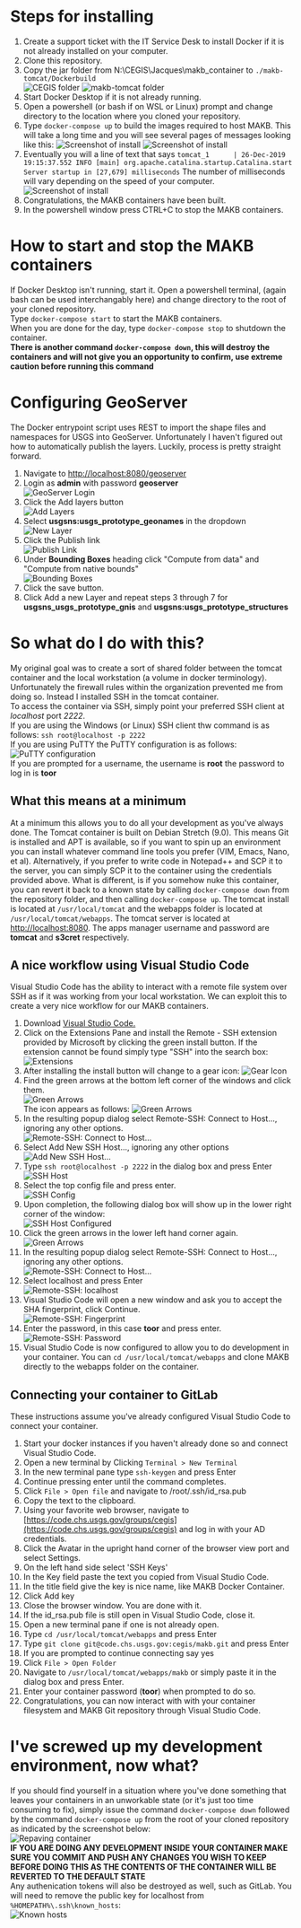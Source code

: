 # Steps for installing
1.  Create a support ticket with the IT Service Desk to install Docker if it is not already installed on your computer.
2.  Clone this repository.
3.  Copy the jar folder from N:\CEGIS\Jacques\makb_container to `./makb-tomcat/Dockerbuild`  
![CEGIS folder](images/install31.png)
![makb-tomcat folder](images/install32.png)
4.  Start Docker Desktop if it is not already running.
5.  Open a powershell (or bash if on WSL or Linux) prompt and change directory to the location where you cloned your repository.
6.  Type `docker-compose up` to build the images required to host MAKB.  This will take a long time and you will see several pages of messages looking like this:
![Screenshot of install](images/install61.png)
![Screenshot of install](images/install62.png)
7.  Eventually you will a line of text that says `tomcat_1      | 26-Dec-2019 19:15:37.552 INFO [main] org.apache.catalina.startup.Catalina.start Server startup in [27,679] milliseconds`  The number of milliseconds will vary depending on the speed of your computer. 
![Screenshot of install](images/install63.png) 
8.  Congratulations, the MAKB containers have been built.
9.  In the powershell window press CTRL+C to stop the MAKB containers.
# How to start and stop the MAKB containers
If Docker Desktop isn't running, start it.
Open a powershell terminal, (again bash can be used interchangably here) and change directory to the root of your cloned repository.  
Type `docker-compose start` to start the MAKB containers.  
When you are done for the day, type `docker-compose stop` to shutdown the container.   
__There is another command `docker-compose down`, this will destroy the containers and will not give you an opportunity to confirm, use extreme caution before running this command__
# Configuring GeoServer
The Docker entrypoint script uses REST to import the shape files and namespaces for USGS into GeoServer.  Unfortunately I haven't figured out how to automatically publish the layers. Luckily, process is pretty straight forward.
1.  Navigate to [http://localhost:8080/geoserver](http://localhost:8080/geoserver)
2.  Login as __admin__ with password __geoserver__  
![GeoServer Login](images/geoserver21.png) 
3.  Click the Add layers button  
![Add Layers](images/geoserver31.png) 
4.  Select __usgsns:usgs_prototype_geonames__ in the dropdown  
![New Layer](images/geoserver41.png)
5.  Click the Publish link  
![Publish Link](images/geoserver51.png)
6.  Under __Bounding Boxes__ heading click "Compute from data" and "Compute from native bounds"  
![Bounding Boxes](images/geoserver61.png)
7.  Click the save button.
8.  Click Add a new Layer and repeat steps 3 through 7 for __usgsns_usgs_prototype_gnis__ and __usgsns:usgs_prototype_structures__
# So what do I do with this?
My original goal was to create a sort of shared folder between the tomcat container and the local workstation (a volume in docker terminology). Unfortunately the firewall rules within the organization prevented me from doing so.  Instead I installed SSH in the tomcat container.  
To access the container via SSH, simply point your preferred SSH client at _localhost_ port _2222_.  
If you are using the Windows (or Linux) SSH client thw command is as follows: `ssh root@localhost -p 2222`  
If you are using PuTTY the PuTTY configuration is as follows:  
![PuTTY configuration](images/putty1.png)  
If you are prompted for a username, the username is __root__ the password to log in is __toor__
## What this means at a minimum
At a minimum this allows you to do all your development as you've always done.  The Tomcat container is built on Debian Stretch (9.0).  This means Git is installed and APT is available, so if you want to spin up an environment you can install whatever command line tools you prefer (VIM, Emacs, Nano, et al).  Alternatively, if you prefer to write code in Notepad++ and SCP it to the server, you can simply SCP it to the container using the credentials provided above.  What is different, is if you somehow nuke this container, you can revert it back to a known state by calling `docker-compose down` from the repository folder, and then calling `docker-compose up`.  The tomcat install is located at `/usr/local/tomcat` and the webapps folder is located at `/usr/local/tomcat/webapps`.  The tomcat server is located at [http://localhost:8080](http://localhost:8080).  The apps manager username and password are __tomcat__ and __s3cret__ respectively.
## A nice workflow using Visual Studio Code
Visual Studio Code has the ability to interact with a remote file system over SSH as if it was working from your local workstation.  We can exploit this to create a very nice workflow for our MAKB containers.
1.  Download [Visual Studio Code.](https://code.visualstudio.com/)
2.  Click on the Extensions Pane and install the Remote - SSH extension provided by Microsoft by clicking the green install button.  If the extension cannot be found simply type "SSH" into the search box:  
![Extensions](images/vs21.png)  
3.  After installing the install button will change to a gear icon:   ![Gear Icon](images/vs31.png)
4.  Find the green arrows at the bottom left corner of the windows and click them.  
![Green Arrows](images/vs41.png)  
The icon appears as follows: ![Green Arrows](images/vs42.png)  
5.  In the resulting popup dialog select Remote-SSH: Connect to Host..., ignoring any other options.  
![Remote-SSH: Connect to Host...](images/vs51.png)  
6.  Select Add New SSH Host..., ignoring any other options  
![Add New SSH Host...](images/vs61.png)  
7.  Type `ssh root@localhost -p 2222` in the dialog box and press Enter  
![SSH Host](images/vs71.png)  
8.  Select the top config file and press enter.  
![SSH Config](images/vs81.png)  
9.  Upon completion, the following dialog box will show up in the lower right corner of the window:  
![SSH Host Configured](images/vs91.png)  
10. Click the green arrows in the lower left hand corner again. ![Green Arrows](images/vs42.png)  
11. In the resulting popup dialog select Remote-SSH: Connect to Host..., ignoring any other options.  
![Remote-SSH: Connect to Host...](images/vs51.png)  
12. Select localhost and press Enter  
![Remote-SSH: localhost](images/vs121.png)  
13. Visual Studio Code will open a new window and ask you to accept the SHA fingerprint, click Continue.  
![Remote-SSH: Fingerprint](images/vs131.png)  
14. Enter the password, in this case __toor__ and press enter.  
![Remote-SSH: Password](images/vs141.png)  
15. Visual Studio Code is now configured to allow you to do development in your container. You can `cd /usr/local/tomcat/webapps` and clone MAKB directly to the webapps folder on the container.
## Connecting your container to GitLab
These instructions assume you've already configured Visual Studio Code to connect your container.  
1.  Start your docker instances if you haven't already done so and connect Visual Studio Code.
2.  Open a new terminal by Clicking `Terminal > New Terminal`
3.  In the new terminal pane type `ssh-keygen` and press Enter
4.  Continue pressing enter until the command completes.
5.  Click `File > Open file` and navigate to /root/.ssh/id_rsa.pub
6.  Copy the text to the clipboard.
7.  Using your favorite web browser, navigate to [https://code.chs.usgs.gov/groups/cegis](https://code.chs.usgs.gov/groups/cegis) and log in with your AD credentials.
8.  Click the Avatar in the upright hand corner of the browser view port and select Settings.
9.  On the left hand side select 'SSH Keys'
10. In the Key field paste the text you copied from Visual Studio Code.
11. In the title field give the key is nice name, like MAKB Docker Container.
12. Click Add key
13. Close the browser window. You are done with it.
14. If the id_rsa.pub file is still open in Visual Studio Code, close it.
15. Open a new terminal pane if one is not already open.
16. Type `cd /usr/local/tomcat/webapps` and press Enter
17. Type `git clone git@code.chs.usgs.gov:cegis/makb.git` and press Enter
18. If you are prompted to continue connecting say yes
19. Click `File > Open Folder`
20. Navigate to `/usr/local/tomcat/webapps/makb` or simply paste it in the dialog box and press Enter.  
21. Enter your container password (__toor__) when prompted to do so.  
22. Congratulations, you can now interact with with your container filesystem and MAKB Git repository through Visual Studio Code.










# I've screwed up my development environment, now what?
If you should find yourself in a situation where you've done something that leaves your containers in an unworkable state (or it's just too time consuming to fix), simply issue the command `docker-compose down` followed by the command `docker-compose up` from the root of your cloned repository as indicated by the screenshot below:  
![Repaving container](images/screwup1.png)  
__IF YOU ARE DOING ANY DEVELOPMENT INSIDE YOUR CONTAINER MAKE SURE YOU COMMIT AND PUSH ANY CHANGES YOU WISH TO KEEP BEFORE DOING THIS AS THE CONTENTS OF THE CONTAINER WILL BE REVERTED TO THE DEFAULT STATE__  
Any authenication tokens will also be destroyed as well, such as GitLab.  You will need to remove the public key for localhost from `%HOMEPATH%\.ssh\known_hosts`:  
![Known hosts](images/screwup2.png)  


